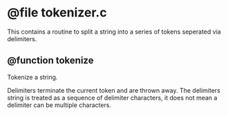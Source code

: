 # @file tokenizer.c

This contains a routine to split a string into a series of tokens
seperated via delimiters.
 
## @function tokenize

Tokenize a string.

Delimiters terminate the current token and are thrown away. The
delimiters string is treated as a sequence of delimiter characters,
it does not mean a delimiter can be multiple characters.
 
